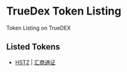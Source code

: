 # TrueDex Token Listing
Token Listing on TrueDEX

## Listed Tokens
* [HSTZ](listed/hstz/token.info.md) | [汇商通证](listed/hstz/token.info.cn.md)